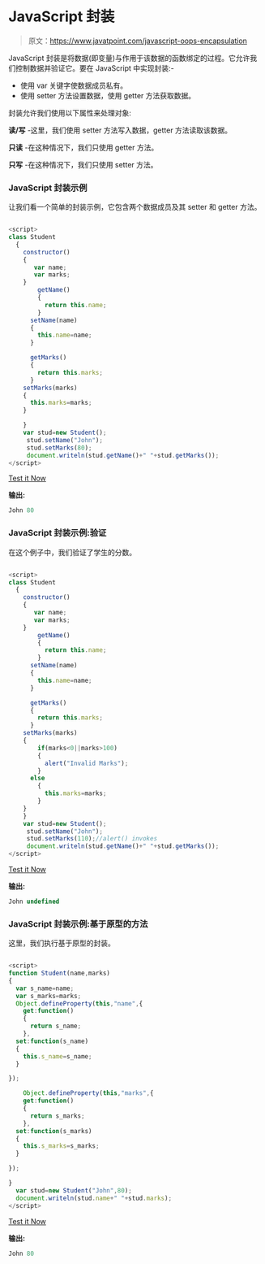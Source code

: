 # JavaScript 封装

> 原文：<https://www.javatpoint.com/javascript-oops-encapsulation>

JavaScript 封装是将数据(即变量)与作用于该数据的函数绑定的过程。它允许我们控制数据并验证它。要在 JavaScript 中实现封装:-

*   使用 var 关键字使数据成员私有。
*   使用 setter 方法设置数据，使用 getter 方法获取数据。

封装允许我们使用以下属性来处理对象:

**读/写** -这里，我们使用 setter 方法写入数据，getter 方法读取该数据。

**只读** -在这种情况下，我们只使用 getter 方法。

**只写** -在这种情况下，我们只使用 setter 方法。

### JavaScript 封装示例

让我们看一个简单的封装示例，它包含两个数据成员及其 setter 和 getter 方法。

```js

<script>
class Student
  {
    constructor()
    {
       var name;
       var marks;
    }
        getName()
        {
          return this.name;
        }
      setName(name)
      {
        this.name=name;
      }

      getMarks()
      {
        return this.marks;
      }
    setMarks(marks)
    {
      this.marks=marks;
    }

    }
    var stud=new Student();
     stud.setName("John");
     stud.setMarks(80);
     document.writeln(stud.getName()+" "+stud.getMarks());
</script>

```

[Test it Now](https://www.javatpoint.com/oprweb/test.jsp?filename=JavaScriptEncapsulationExample)

**输出:**

```js
John 80

```

### JavaScript 封装示例:验证

在这个例子中，我们验证了学生的分数。

```js

<script>
class Student
  {
    constructor()
    {
       var name;
       var marks;
    }
        getName()
        {
          return this.name;
        }
      setName(name)
      {
        this.name=name;
      }

      getMarks()
      {
        return this.marks;
      }
    setMarks(marks)
    {
        if(marks<0||marks>100)
        {
          alert("Invalid Marks");
        }
      else
        {
          this.marks=marks;
        }
    }
    }
    var stud=new Student();
     stud.setName("John");
     stud.setMarks(110);//alert() invokes
     document.writeln(stud.getName()+" "+stud.getMarks());
</script>

```

[Test it Now](https://www.javatpoint.com/oprweb/test.jsp?filename=JavaScriptEncapsulationValidateExample)

**输出:**

```js
John undefined

```

### JavaScript 封装示例:基于原型的方法

这里，我们执行基于原型的封装。

```js

<script>
function Student(name,marks)
{
  var s_name=name;
  var s_marks=marks;
  Object.defineProperty(this,"name",{
    get:function()
    {
      return s_name;
    },
  set:function(s_name)
  {
    this.s_name=s_name;
  }

});

    Object.defineProperty(this,"marks",{
    get:function()
    {
      return s_marks;
    },
  set:function(s_marks)
  {
    this.s_marks=s_marks;
  }

});

}
  var stud=new Student("John",80);
  document.writeln(stud.name+" "+stud.marks);
</script>

```

[Test it Now](https://www.javatpoint.com/oprweb/test.jsp?filename=JavaScriptEncapsulationPrototypebasedapproachExample)

**输出:**

```js
John 80

```